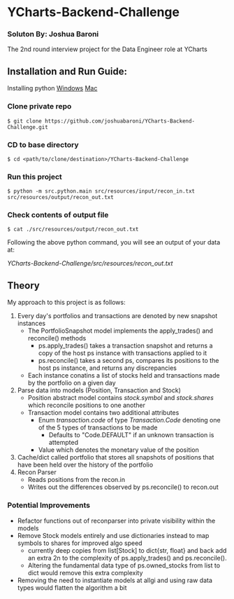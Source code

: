 # YCharts-Backend-Challenge
### Soluton By: Joshua Baroni
The 2nd round interview project for the Data Engineer role at YCharts

## Installation and Run Guide:
Installing python
[Windows](https://docs.python.org/3/using/windows.html)
[Mac](https://docs.python.org/3/using/mac.html)

### Clone private repo
```console
$ git clone https://github.com/joshuabaroni/YCharts-Backend-Challenge.git
```

### CD to base directory
```console
$ cd <path/to/clone/destination>/YCharts-Backend-Challenge
```

### Run this project
```console
$ python -m src.python.main src/resources/input/recon_in.txt src/resources/output/recon_out.txt
```

### Check contents of output file
```console
$ cat ./src/resources/output/recon_out.txt
```

Following the above python command, you will see an output of your data at:

*YCharts-Backend-Challenge/src/resources/recon_out.txt*

## Theory
My approach to this project is as follows:
1) Every day's portfolios and transactions are denoted  by new snapshot instances
    - The PortfolioSnapshot model implements the apply_trades() and reconcile() methods
      - ps.apply_trades() takes a transaction snapshot and returns a copy of the host ps instance with transactions applied to it
      - ps.reconcile() takes a second ps, compares its positions to the host ps instance, and returns any discrepancies
    - Each instance conatins a list of stocks held and transactions made by the portfolio on a given day
2) Parse data into models (Position, Transaction and Stock)
    - Position abstract model contains *stock.symbol* and *stock.shares* which reconcile positions to one another
    - Transaction model contains two additional attributes
      - Enum *transaction.code* of type *Transaction.Code* denoting one of the 5 types of transactions to be made
        - Defaults to "Code.DEFAULT" if an unknown transaction is attempted
      - Value which denotes the monetary value of the position
3) Cache/dict called portfolio that stores all snapshots of positions that have been held over the history of the portfolio
4) Recon Parser
   - Reads positions from the recon.in
   - Writes out the differences observed by ps.reconcile() to recon.out
   
### Potential Improvements
- Refactor functions out of reconparser into private visibility within the models
- Remove Stock models entirely and use dictionaries instead to map symbols to shares for improved algo speed
  - currently deep copies from list\[Stock] to dict{str, float} and back add an extra 2n to the complexity of ps.apply_trades() and ps.reconcile().
  - Altering the fundamental data type of ps.owned_stocks from list to dict would remove this extra complexity
- Removing the need to instantiate models at allgi and using raw data types would flatten the algorithm a bit